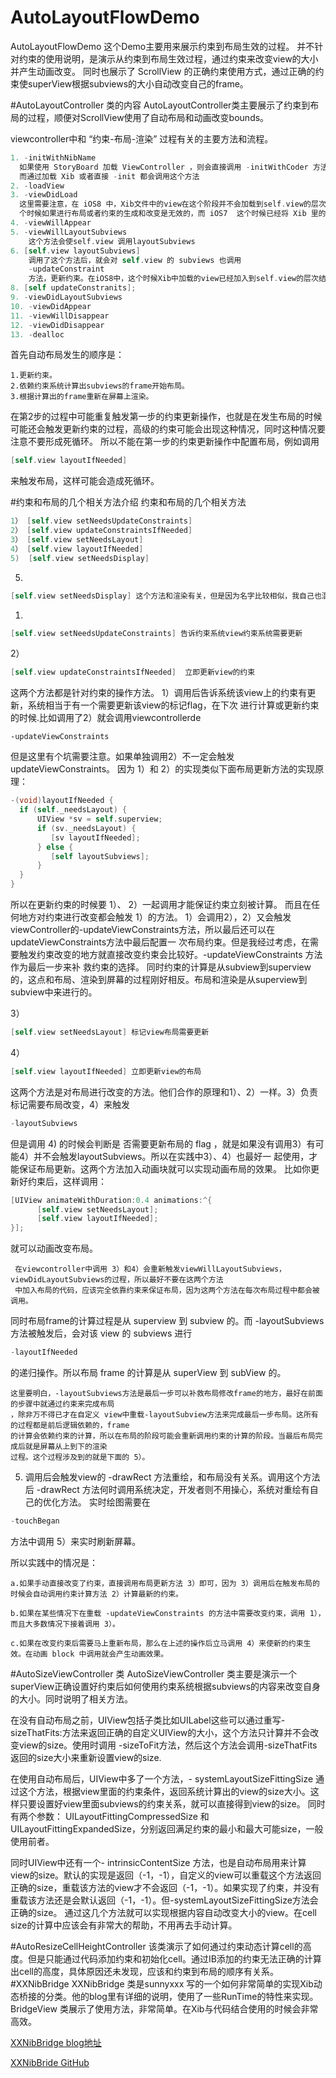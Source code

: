 # AutoLayoutFlowDemo
AutoLayoutFlowDemo 
这个Demo主要用来展示约束到布局生效的过程。
并不针对约束的使用说明，是演示从约束到布局生效过程，通过约束来改变view的大小并产生动画改变。
同时也展示了 ScrollView 的正确约束使用方式，通过正确的约束使superView根据subviews的大小自动改变自己的frame。

#AutoLayoutController 类的内容
AutoLayoutController类主要展示了约束到布局的过程，顺便对ScrollView使用了自动布局和动画改变bounds。

viewcontroller中和 “约束-布局-渲染” 过程有关的主要方法和流程。
```Objective-C 
1. -initWithNibName 
  如果使用 StoryBoard 加载 ViewController ，则会直接调用 -initWithCoder 方法，而不会调用该方法。
  而通过加载 Xib 或者直接 -init 都会调用这个方法
2. -loadView
3. -viewDidLoad
  这里需要注意，在 iOS8 中，Xib文件中的view在这个阶段并不会加载到self.view的层次结构中。所以这
  个时候如果进行布局或者约束的生成和改变是无效的，而 iOS7  这个时候已经将 Xib 里的 view 加到 self.view 的层次结构中
4. -viewWillAppear
5. -viewWillLayoutSubviews 
	这个方法会使self.view 调用layoutSubviews
6. [self.view layoutSubviews]
	调用了这个方法后，就会对 self.view 的 subviews 也调用 
	-updateConstraint
	方法，更新约束。在iOS8中，这个时候Xib中加载的view已经加入到self.view的层次结构中
8. [self updateConstranits];  
9. -viewDidLayoutSubviews
10. -viewDidAppear
11. -viewWillDisappear
12. -viewDidDisappear
13. -dealloc
 ```
首先自动布局发生的顺序是：
```
1.更新约束。
2.依赖约束系统计算出subviews的frame开始布局。
3.根据计算出的frame重新在屏幕上渲染。
```
在第2步的过程中可能重复触发第一步的约束更新操作，也就是在发生布局的时候可能还会触发更新约束的过程，高级的约束可能会出现这种情况，同时这种情况要注意不要形成死循环。
所以不能在第一步的约束更新操作中配置布局，例如调用
```Objective-C 
[self.view layoutIfNeeded]
```
来触发布局，这样可能会造成死循环。

#约束和布局的几个相关方法介绍
约束和布局的几个相关方法
```Objective-C 
1） [self.view setNeedsUpdateConstraints]
2） [self.view updateConstraintsIfNeeded]
3） [self.view setNeedsLayout]
4） [self.view layoutIfNeeded]
5)  [self.view setNeedsDisplay] 
```
 5)
 ```Objective-C 
 [self.view setNeedsDisplay] 这个方法和渲染有关，但是因为名字比较相似，我自己也混淆过，所以也一起说明下
 ```
 
 
 1) 
 ```Objective-C 
 [self.view setNeedsUpdateConstraints] 告诉约束系统view约束系统需要更新
 ```
 
 
 2）
 ```Objective-C 
 [self.view updateConstraintsIfNeeded]  立即更新view的约束
 ```

 
 这两个方法都是针对约束的操作方法。
 1）调用后告诉系统该view上的约束有更新，系统相当于有一个需要更新该view的标记flag，在下次
  进行计算或更新约束的时候.比如调用了2）就会调用viewcontrollerde  
  ```
  -updateViewConstraints
  ```
 但是这里有个坑需要注意。如果单独调用2）不一定会触发updateViewConstraints。
 因为 1）和 2）的实现类似下面布局更新方法的实现原理：
```Objective-C 
-(void)layoutIfNeeded {
  if (self._needsLayout) {
      UIView *sv = self.superview;
      if (sv._needsLayout) {
         [sv layoutIfNeeded];
      } else {
         [self layoutSubviews];
      }
  }
}
``` 


所以在更新约束的时候要 1）、 2）一起调用才能保证约束立刻被计算。
而且在任何地方对约束进行改变都会触发 1）的方法。
1）会调用2），2）又会触发 viewController的-updateViewConstraints方法，所以最后还可以在updateViewConstraints方法中最后配置一
次布局约束。但是我经过考虑，在需要触发约束改变的地方就直接改变约束会比较好。-updateViewConstraints 方法作为最后一步来补
救约束的选择。
同时约束的计算是从subview到superview的，这点和布局、渲染到屏幕的过程刚好相反。布局和渲染是从superview到subview中来进行的。

3）
```Objective-C 
[self.view setNeedsLayout] 标记view布局需要更新
```


4）
```Objective-C 
[self.view layoutIfNeeded] 立即更新view的布局
```


这两个方法是对布局进行改变的方法。他们合作的原理和1）、2）一样。3）负责标记需要布局改变，4）来触发
 ```Objective-C 
-layoutSubviews
```
但是调用 4) 的时候会判断是 否需要更新布局的 flag ，就是如果没有调用3）有可能4）并不会触发layoutSubviews。所以在实践中3）、4）也最好一
起使用，才能保证布局更新。这两个方法加入动画块就可以实现动画布局的效果。
比如你更新好约束后，这样调用：
```Objective-c
[UIView animateWithDuration:0.4 animations:^{
      [self.view setNeedsLayout];
      [self.view layoutIfNeeded];
}];
```
就可以动画改变布局。

     在viewcontroller中调用 3）和4）会重新触发viewWillLayoutSubviews，viewDidLayoutSubviews的过程，所以最好不要在这两个方法
     中加入布局的代码，应该完全依靠约束来保证布局，因为这两个方法在每次布局过程中都会被调用。

 同时布局frame的计算过程是从 superview 到 subview 的。而 -layoutSubviews 方法被触发后，会对该 view 的 subviews 进行
 ```Objective-C 
 -layoutIfNeeded 
 ```
  的递归操作。所以布局 frame 的计算是从 superView 到 subView 的。

    这里要明白，-layoutSubviews方法是最后一步可以补救布局修改frame的地方，最好在前面的步骤中就通过约束来完成布局
    ，除非万不得已才在自定义 view中重载-layoutSubview方法来完成最后一步布局。这所有的过程都是前后逻辑依赖的，frame
    的计算会依赖约束的计算，所以在布局的阶段可能会重新调用约束的计算的阶段。当最后布局完成后就是屏幕从上到下的渲染
    过程。这个过程涉及到的就是下面的 5）。

5) 调用后会触发view的 -drawRect 方法重绘，和布局没有关系。调用这个方法后 -drawRect 方法何时调用系统决定，开发者则不用操心，系统对重绘有自己的优化方法。
实时绘图需要在 
 ```Objective-C 
-touchBegan 
```
方法中调用 5）来实时刷新屏幕。

所以实践中的情况是：
```
a.如果手动直接改变了约束，直接调用布局更新方法 3）即可，因为 3）调用后在触发布局的时候会自动调用约束计算方法 2）计算最新的约束。

b.如果在某些情况下在重载 -updateViewConstraints 的方法中需要改变约束，调用 1），而且大多数情况下接着调用 3）。

c.如果在改变约束后需要马上重新布局，那么在上述的操作后立马调用 4）来使新的约束生效。在动画 block 中调用就会产生动画效果。
```
#AutoSizeViewController 类
AutoSizeViewController 类主要是演示一个superView正确设置好约束后如何使用约束系统根据subviews的内容来改变自身的大小。同时说明了相关方法。

在没有自动布局之前，UIView包括子类比如UILabel这些可以通过重写-sizeThatFits:方法来返回正确的自定义UIView的大小，这个方法只计算并不会改变view的size。使用时调用 -sizeToFit方法，然后这个方法会调用-sizeThatFits返回的size大小来重新设置view的size.

在使用自动布局后，UIView中多了一个方法，- systemLayoutSizeFittingSize 通过这个方法，根据view里面的约束条件，返回系统计算出的view的size大小。这样只要设置好view里面subviews的约束关系，就可以直接得到view的size。
同时有两个参数： UILayoutFittingCompressedSize 和 UILayoutFittingExpandedSize，分别返回满足约束的最小和最大可能size，一般使用前者。

同时UIView中还有一个- intrinsicContentSize 方法，也是自动布局用来计算view的size。默认的实现是返回（-1，-1），自定义的view可以重载这个方法返回正确的size，重载该方法的view才不会返回（-1，-1）。如果实现了约束，并没有重载该方法还是会默认返回（-1，-1）。但-systemLayoutSizeFittingSize方法会正确的size。
通过这几个方法就可以实现根据内容自动改变大小的view。在cell size的计算中应该会有非常大的帮助，不用再去手动计算。

#AutoResizeCellHeightController
该类演示了如何通过约束动态计算cell的高度。但是只能通过代码添加约束和初始化cell。通过IB添加的约束无法正确的计算出cell的高度，具体原因还未发现，应该和约束到布局的顺序有关系。
#XXNibBridge
XXNibBridge 类是sunnyxxx 写的一个如何非常简单的实现Xib动态桥接的分类。他的blog里有详细的说明，使用了一些RunTime的特性来实现。
BridgeView 类展示了使用方法，非常简单。在Xib与代码结合使用的时候会非常高效。

[XXNibBridge blog地址](http://blog.sunnyxx.com/2014/07/01/ios_ib_bridge/)<br/>

[XXNibBride GitHub](https://github.com/sunnyxx/XXNibBridge)<br/>

